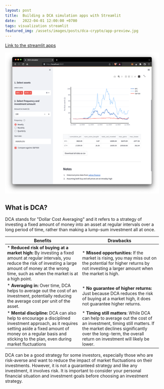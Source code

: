 ```yaml
---
layout: post
title:  Building a DCA simulation apps with Streamlit
date:   2022-04-01 12:00:00 +0700
tags: visualization streamlit
featured_img: /assets/images/posts/dca-crypto/app-preview.jpg
---
```




[Link to the streamlit apps](https://dobeok-crypto-dca-app-app-4uppgz.streamlitapp.com/)


[![st-app](/assets/images/posts/dca-crypto/app-preview.jpg)](https://dobeok-crypto-dca-app-app-4uppgz.streamlitapp.com/)


What is DCA?
---
DCA stands for "Dollar Cost Averaging" and it refers to a strategy of investing a fixed amount of money into an asset at regular intervals over a long period of time, rather than making a lump-sum investment all at once.

| Benefits      | Drawbacks |
| ----------- | ----------- |
| * **Reduced risk of buying at a market high:** By investing a fixed amount at regular intervals, you reduce the risk of investing a large amount of money at the wrong time, such as when the market is at a high point. | * **Missed opportunities:** If the market is rising, you may miss out on the potential for higher returns by not investing a larger amount when the market is high.|
| * **Averaging in:** Over time, DCA helps to average out the cost of an investment, potentially reducing the average cost per unit of the asset.| * **No guarantee of higher returns:** Just because DCA reduces the risk of buying at a market high, it does not guarantee higher returns.|
| * **Mental discipline:** DCA can also help to encourage a disciplined investment approach, as it requires setting aside a fixed amount of money on a regular basis and sticking to the plan, even during market fluctuations | * **Timing still matters**: While DCA can help to average out the cost of an investment, timing still matters. If the market declines significantly over the long-term, the overall return on investment will likely be lower.|


DCA can be a good strategy for some investors, especially those who are risk-averse and want to reduce the impact of market fluctuations on their investments. However, it is not a guaranteed strategy and like any investment, it involves risk. It is important to consider your personal financial situation and investment goals before choosing an investment strategy.


